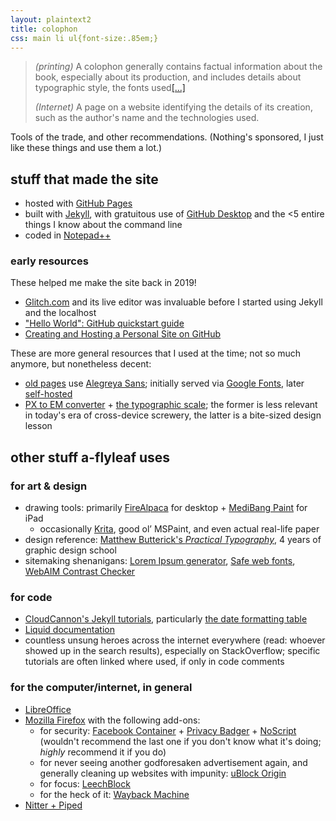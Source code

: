 ```yaml
---
layout: plaintext2
title: colophon
css: main li ul{font-size:.85em;}
---
```

> <i>(printing)</i> A colophon generally contains factual information about the book, especially about its production, and includes details about typographic style, the fonts used[[...]](https://en.wiktionary.org/wiki/colophon)
>
><i>(Internet)</i> A page on a website identifying the details of its creation, such as the author's name and the technologies used.

Tools of the trade, and other recommendations. (Nothing's sponsored, I just like these things and use them a lot.)

## stuff that made the site
- hosted with [GitHub&nbsp;Pages](https://pages.github.com)
- built with [Jekyll](https://jekyllrb.com/), with gratuitous use of [GitHub&nbsp;Desktop](https://desktop.github.com/) and the <5 entire things I know about the command line
- coded in [Notepad++](https://notepad-plus-plus.org/)

### early resources
These helped me make the site back in 2019!
- [Glitch.com](https://glitch.com/) and its live editor was invaluable before I started using Jekyll and the localhost
- ["Hello World": GitHub quickstart guide](https://docs.github.com/en/get-started/quickstart/hello-world)
- [Creating and Hosting a Personal Site on GitHub](https://jmcglone.com/guides/github-pages/)

These are more general resources that I used at the time; not so much anymore, but nonetheless decent:
- [old pages](https://github.com/a-flyleaf/a-flyleaf.github.io/search?q=layout%3A+default) use [Alegreya Sans](https://www.huertatipografica.com/en/fonts/alegreya-sans-ht); initially served via [Google Fonts](privacy#google), later [self-hosted](https://gwfh.mranftl.com/fonts)
- [PX to EM converter](http://pxtoem.com/) + [the typographic scale](https://spencermortensen.com/articles/typographic-scale/); the former is less relevant in today's era of cross-device screwery, the latter is a bite-sized design lesson

## other stuff a-flyleaf uses
### for art & design
- drawing tools: primarily [FireAlpaca](https://firealpaca.com/) for desktop + [MediBang&nbsp;Paint](https://medibangpaint.com/en/) for iPad
	- occasionally [Krita](https://krita.org/en/), good ol’ MSPaint, and even actual real-life paper
- design reference: [Matthew Butterick's <i>Practical Typography</i>](https://practicaltypography.com/), 4&nbsp;years of graphic design school
- sitemaking shenanigans: [Lorem&nbsp;Ipsum generator](https://lipsum.com/), [Safe web fonts](https://web.mit.edu/jmorzins/www/fonts.html), [WebAIM Contrast Checker](https://webaim.org/resources/contrastchecker/)

### for code
- [CloudCannon's Jekyll tutorials](https://cloudcannon.com/community/learn/jekyll-tutorial/getting-started/), particularly [the date formatting table](https://learn.cloudcannon.com/jekyll/date-formatting/)
- [Liquid documentation](https://shopify.github.io/liquid/)
- countless unsung heroes across the internet everywhere (read: whoever showed up in the search results), especially on StackOverflow; specific tutorials are often linked where used, if only in code comments

### for the computer/internet, in general
- [LibreOffice](https://www.libreoffice.org)
- [Mozilla Firefox](https://www.mozilla.org/en-US/firefox/) with the following add-ons:
	- for security: [Facebook&nbsp;Container](https://addons.mozilla.org/en-US/firefox/addon/facebook-container/) + [Privacy&nbsp;Badger](https://addons.mozilla.org/en-US/firefox/addon/privacy-badger17/) + [NoScript](https://addons.mozilla.org/en-US/firefox/addon/noscript/)  
	(wouldn't recommend the last one if you don't know what it's doing; *highly* recommend it if you do)
	- for never seeing another godforesaken advertisement again, and generally cleaning up websites with impunity: [uBlock Origin](https://addons.mozilla.org/en-US/firefox/addon/ublock-origin/)
	- for focus: [LeechBlock](https://addons.mozilla.org/en-US/firefox/addon/leechblock-ng/)
	- for the heck of it: [Wayback Machine](https://addons.mozilla.org/en-US/firefox/addon/wayback-machine_new/)
- [Nitter + Piped](privacy#nitter-piped)